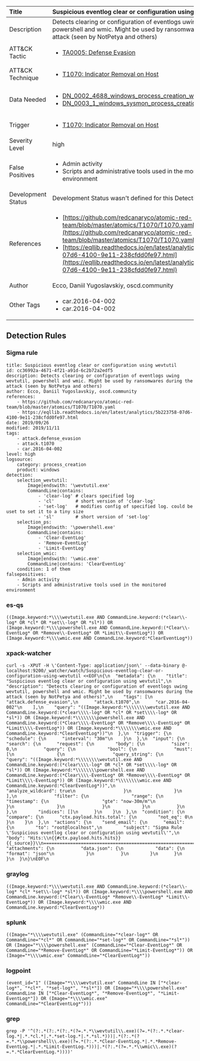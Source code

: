| Title                | Suspicious eventlog clear or configuration using wevtutil                                                                                                                                                 |
|:---------------------|:------------------------------------------------------------------------------------------------------------------------------------------------------------|
| Description          | Detects clearing or configuration of eventlogs uwing wevtutil, powershell and wmic. Might be used by ransomwares during the attack (seen by NotPetya and others)                                                                                                                                           |
| ATT&amp;CK Tactic    |  <ul><li>[TA0005: Defense Evasion](https://attack.mitre.org/tactics/TA0005)</li></ul>  |
| ATT&amp;CK Technique | <ul><li>[T1070: Indicator Removal on Host](https://attack.mitre.org/techniques/T1070)</li></ul>  |
| Data Needed          | <ul><li>[DN_0002_4688_windows_process_creation_with_commandline](../Data_Needed/DN_0002_4688_windows_process_creation_with_commandline.md)</li><li>[DN_0003_1_windows_sysmon_process_creation](../Data_Needed/DN_0003_1_windows_sysmon_process_creation.md)</li></ul>  |
| Trigger              | <ul><li>[T1070: Indicator Removal on Host](../Triggers/T1070.md)</li></ul>  |
| Severity Level       | high |
| False Positives      | <ul><li>Admin activity</li><li>Scripts and administrative tools used in the monitored environment</li></ul>  |
| Development Status   |  Development Status wasn't defined for this Detection Rule yet  |
| References           | <ul><li>[https://github.com/redcanaryco/atomic-red-team/blob/master/atomics/T1070/T1070.yaml](https://github.com/redcanaryco/atomic-red-team/blob/master/atomics/T1070/T1070.yaml)</li><li>[https://eqllib.readthedocs.io/en/latest/analytics/5b223758-07d6-4100-9e11-238cfdd0fe97.html](https://eqllib.readthedocs.io/en/latest/analytics/5b223758-07d6-4100-9e11-238cfdd0fe97.html)</li></ul>  |
| Author               | Ecco, Daniil Yugoslavskiy, oscd.community |
| Other Tags           | <ul><li>car.2016-04-002</li><li>car.2016-04-002</li></ul> | 

## Detection Rules

### Sigma rule

```
title: Suspicious eventlog clear or configuration using wevtutil
id: cc36992a-4671-4f21-a91d-6c2b72a2edf5
description: Detects clearing or configuration of eventlogs uwing wevtutil, powershell and wmic. Might be used by ransomwares during the attack (seen by NotPetya and others)
author: Ecco, Daniil Yugoslavskiy, oscd.community
references:
    - https://github.com/redcanaryco/atomic-red-team/blob/master/atomics/T1070/T1070.yaml
    - https://eqllib.readthedocs.io/en/latest/analytics/5b223758-07d6-4100-9e11-238cfdd0fe97.html
date: 2019/09/26
modified: 2019/11/11
tags:
    - attack.defense_evasion
    - attack.t1070
    - car.2016-04-002
level: high
logsource:
    category: process_creation
    product: windows
detection:
    selection_wevtutil:
        Image|endswith: '\wevtutil.exe'
        CommandLine|contains:  
            - 'clear-log' # clears specified log 
            - 'cl'        # short version of 'clear-log'
            - 'set-log'   # modifies config of specified log. could be uset to set it to a tiny size
            - 'sl'        # short version of 'set-log'
    selection_ps:
        Image|endswith: '\powershell.exe'
        CommandLine|contains: 
            - 'Clear-EventLog'
            - 'Remove-EventLog'
            - 'Limit-EventLog'
    selection_wmic:
        Image|endswith: '\wmic.exe'
        CommandLine|contains: 'ClearEventLog'
    condition: 1 of them
falsepositives:
    - Admin activity
    - Scripts and administrative tools used in the monitored environment

```





### es-qs
    
```
((Image.keyword:*\\\\wevtutil.exe AND CommandLine.keyword:(*clear\\-log* OR *cl* OR *set\\-log* OR *sl*)) OR (Image.keyword:*\\\\powershell.exe AND CommandLine.keyword:(*Clear\\-EventLog* OR *Remove\\-EventLog* OR *Limit\\-EventLog*)) OR (Image.keyword:*\\\\wmic.exe AND CommandLine.keyword:*ClearEventLog*))
```


### xpack-watcher
    
```
curl -s -XPUT -H \'Content-Type: application/json\' --data-binary @- localhost:9200/_watcher/watch/Suspicious-eventlog-clear-or-configuration-using-wevtutil <<EOF\n{\n  "metadata": {\n    "title": "Suspicious eventlog clear or configuration using wevtutil",\n    "description": "Detects clearing or configuration of eventlogs uwing wevtutil, powershell and wmic. Might be used by ransomwares during the attack (seen by NotPetya and others)",\n    "tags": [\n      "attack.defense_evasion",\n      "attack.t1070",\n      "car.2016-04-002"\n    ],\n    "query": "((Image.keyword:*\\\\\\\\wevtutil.exe AND CommandLine.keyword:(*clear\\\\-log* OR *cl* OR *set\\\\-log* OR *sl*)) OR (Image.keyword:*\\\\\\\\powershell.exe AND CommandLine.keyword:(*Clear\\\\-EventLog* OR *Remove\\\\-EventLog* OR *Limit\\\\-EventLog*)) OR (Image.keyword:*\\\\\\\\wmic.exe AND CommandLine.keyword:*ClearEventLog*))"\n  },\n  "trigger": {\n    "schedule": {\n      "interval": "30m"\n    }\n  },\n  "input": {\n    "search": {\n      "request": {\n        "body": {\n          "size": 0,\n          "query": {\n            "bool": {\n              "must": [\n                {\n                  "query_string": {\n                    "query": "((Image.keyword:*\\\\\\\\wevtutil.exe AND CommandLine.keyword:(*clear\\\\-log* OR *cl* OR *set\\\\-log* OR *sl*)) OR (Image.keyword:*\\\\\\\\powershell.exe AND CommandLine.keyword:(*Clear\\\\-EventLog* OR *Remove\\\\-EventLog* OR *Limit\\\\-EventLog*)) OR (Image.keyword:*\\\\\\\\wmic.exe AND CommandLine.keyword:*ClearEventLog*))",\n                    "analyze_wildcard": true\n                  }\n                }\n              ],\n              "filter": {\n                "range": {\n                  "timestamp": {\n                    "gte": "now-30m/m"\n                  }\n                }\n              }\n            }\n          }\n        },\n        "indices": []\n      }\n    }\n  },\n  "condition": {\n    "compare": {\n      "ctx.payload.hits.total": {\n        "not_eq": 0\n      }\n    }\n  },\n  "actions": {\n    "send_email": {\n      "email": {\n        "to": "root@localhost",\n        "subject": "Sigma Rule \'Suspicious eventlog clear or configuration using wevtutil\'",\n        "body": "Hits:\\n{{#ctx.payload.hits.hits}}{{_source}}\\n================================================================================\\n{{/ctx.payload.hits.hits}}",\n        "attachments": {\n          "data.json": {\n            "data": {\n              "format": "json"\n            }\n          }\n        }\n      }\n    }\n  }\n}\nEOF\n
```


### graylog
    
```
((Image.keyword:*\\\\wevtutil.exe AND CommandLine.keyword:(*clear\\-log* *cl* *set\\-log* *sl*)) OR (Image.keyword:*\\\\powershell.exe AND CommandLine.keyword:(*Clear\\-EventLog* *Remove\\-EventLog* *Limit\\-EventLog*)) OR (Image.keyword:*\\\\wmic.exe AND CommandLine.keyword:*ClearEventLog*))
```


### splunk
    
```
((Image="*\\\\wevtutil.exe" (CommandLine="*clear-log*" OR CommandLine="*cl*" OR CommandLine="*set-log*" OR CommandLine="*sl*")) OR (Image="*\\\\powershell.exe" (CommandLine="*Clear-EventLog*" OR CommandLine="*Remove-EventLog*" OR CommandLine="*Limit-EventLog*")) OR (Image="*\\\\wmic.exe" CommandLine="*ClearEventLog*"))
```


### logpoint
    
```
(event_id="1" ((Image="*\\\\wevtutil.exe" CommandLine IN ["*clear-log*", "*cl*", "*set-log*", "*sl*"]) OR (Image="*\\\\powershell.exe" CommandLine IN ["*Clear-EventLog*", "*Remove-EventLog*", "*Limit-EventLog*"]) OR (Image="*\\\\wmic.exe" CommandLine="*ClearEventLog*")))
```


### grep
    
```
grep -P '^(?:.*(?:.*(?:.*(?=.*.*\\wevtutil\\.exe)(?=.*(?:.*.*clear-log.*|.*.*cl.*|.*.*set-log.*|.*.*sl.*)))|.*(?:.*(?=.*.*\\powershell\\.exe)(?=.*(?:.*.*Clear-EventLog.*|.*.*Remove-EventLog.*|.*.*Limit-EventLog.*)))|.*(?:.*(?=.*.*\\wmic\\.exe)(?=.*.*ClearEventLog.*))))'
```




